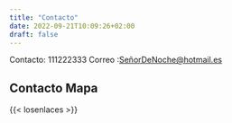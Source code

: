 ```yaml
---
title: "Contacto"
date: 2022-09-21T10:09:26+02:00
draft: false
---
```


Contacto: 111222333
Correo :SeñorDeNoche@hotmail.es



## Contacto Mapa

{{< losenlaces >}}

